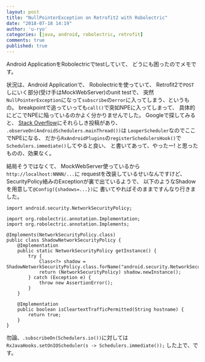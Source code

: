 ```yaml
---
layout: post
title: "NullPointerException on Retrofit2 with Robolectric"
date: "2018-07-18 14:19"
author: 'u-ryo'
categories: [java, android, robolectric, retrofit]
comments: true
published: true
---
```

Android ApplicationをRobolectricでtestしていて、
どうにも困ったのでメモです。

状況は、Android Applicationで、
Robolectricを使っていて、
Retrofit2で`POST`しにいく部分(受け手はMockWebServer)のunit testで、
突然`NullPointerException`になって`subscribe`の`error`に入ってしまう、というもの。
breakpointで追っていっても`call()`で突如NPEに入ってしまって、
具体的にどこでNPEに陥っているのかよく分かりませんでした。
Googleで探してみると、
[Stack Overflow](https://stackoverflow.com/questions/39827081/unit-testing-android-application-with-retrofit-and-rxjava)にそれらしき投稿があり、
`.observeOn(AndroidSchedulers.mainThread())`は
`LooperScheduler`なのでここでNPEになる、
だから`RxAndroidPlugins`の`registerSchedulersHook()`で
`Schedulers.immediate()`してやると良い、
と書いてあって、やったー!
と思ったものの、効果なく。

結局そうではなくて、
MockWebServer使っているから`http://localhost:NNNN/...`に
requestを改装しているせいなんですけど、
SecurityPolicy絡みのExceptionが裏で出ているようで、
以下のようなShadowを用意して`@Config({shadows=...})`に
書いてやればそのままですんなり行きました。

```
import android.security.NetworkSecurityPolicy;

import org.robolectric.annotation.Implementation;
import org.robolectric.annotation.Implements;

@Implements(NetworkSecurityPolicy.class)
public class ShadowNetworkSecurityPolicy {
    @Implementation
    public static NetworkSecurityPolicy getInstance() {
        try {
            Class<?> shadow = ShadowNetworkSecurityPolicy.class.forName("android.security.NetworkSecurityPolicy");
            return (NetworkSecurityPolicy) shadow.newInstance();
        } catch (Exception e) {
            throw new AssertionError();
        }
    }

    @Implementation
    public boolean isCleartextTrafficPermitted(String hostname) {
        return true;
    }
}
```

勿論、`.subscribeOn(Schedulers.io())`に対しては
`RxJavaHooks.setOnIOScheduler(s -> Schedulers.immediate());`
した上で、です。
